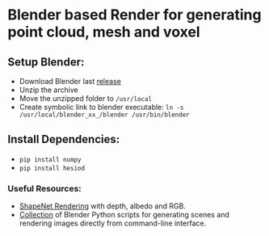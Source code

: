 # Blender based Render for generating point cloud, mesh and voxel

## Setup Blender:
* Download Blender last [release](https://www.blender.org/download/)
* Unzip the archive
* Move the unzipped folder to `/usr/local`
* Create symbolic link to blender executable: `ln -s /usr/local/blender_xx_/blender /usr/bin/blender`

## Install Dependencies:
* `pip install numpy`
* `pip install hesiod` 

### Useful Resources:
* [ShapeNet Rendering](https://github.com/panmari/stanford-shapenet-renderer/blob/master/render_blender.py) with depth, albedo and RGB.
* [Collection](https://github.com/yuki-koyama/blender-cli-rendering) of Blender Python scripts for generating scenes and rendering images directly from command-line interface.
